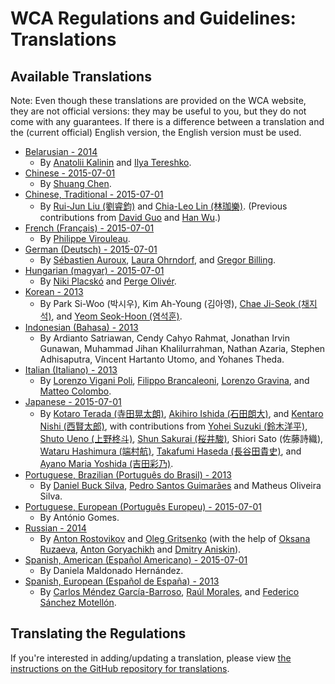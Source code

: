 # WCA Regulations and Guidelines: Translations

## Available Translations

Note: Even though these translations are provided on the WCA website, they are not official versions: they may be useful to you, but they do not come with any guarantees. If there is a difference between a translation and the (current official) English version, the English version must be used.

- [Belarusian - 2014](./belarusian/)
    - By [Anatolii Kalinin](https://www.worldcubeassociation.org/results/p.php?i=2011KALI01) and [Ilya Tereshko](https://www.worldcubeassociation.org/results/p.php?i=2012TERE01).
- [Chinese - 2015-07-01](./chinese/)
    - By [Shuang Chen](https://www.worldcubeassociation.org/results/p.php?i=2008CHEN27).
- [Chinese, Traditional - 2015-07-01](./chinese-traditional)
    - By [Rui-Jun Liu (劉睿鈞)](https://www.worldcubeassociation.org/results/p.php?i=2011LIUR02) and [Chia-Leo Lin (林珈樂)](https://www.worldcubeassociation.org/results/p.php?i=2006LINC01). (Previous contributions from [David Guo](https://www.worldcubeassociation.org/results/p.php?i=2008GUOJ01) and [Han Wu](https://www.worldcubeassociation.org/results/p.php?i=2008WUHA01).)
- [French (Français) - 2015-07-01](./french/)
    - By [Philippe Virouleau](https://www.worldcubeassociation.org/results/p.php?i=2008VIRO01).
- [German (Deutsch) - 2015-07-01](./german/)
    - By [Sébastien Auroux](https://www.worldcubeassociation.org/results/p.php?i=2008AURO01), [Laura Ohrndorf](https://www.worldcubeassociation.org/results/p.php?i=2009OHRN01), and [Gregor Billing](https://www.worldcubeassociation.org/results/p.php?i=2012BILL01).
- [Hungarian (magyar) - 2015-07-01](./hungarian/)
    - By [Niki Placskó](https://www.worldcubeassociation.org/results/p.php?i=2008PLAC01) and [Perge Olivér](https://www.worldcubeassociation.org/results/p.php?i=2007PERG01).
- [Korean - 2013](./korean/)
    - By Park Si-Woo (박시우), Kim Ah-Young (김아영), [Chae Ji-Seok (채지석)](https://www.worldcubeassociation.org/results/p.php?i=2008JISE02), and [Yeom Seok-Hoon (염석훈)](https://www.worldcubeassociation.org/results/p.php?i=2007SEOK01).
- [Indonesian (Bahasa) - 2013](./indonesian/)
    - By Ardianto Satriawan, Cendy Cahyo Rahmat, Jonathan Irvin Gunawan, Muhammad Jihan Khalilurrahman, Nathan Azaria, Stephen Adhisaputra, Vincent Hartanto Utomo, and Yohanes Theda.
- [Italian (Italiano) - 2013](./italian/)
    - By [Lorenzo Vigani Poli](https://www.worldcubeassociation.org/results/p.php?i=2007POLI01), [Filippo Brancaleoni](https://www.worldcubeassociation.org/results/p.php?i=2008BRAN01), [Lorenzo Gravina](https://www.worldcubeassociation.org/results/p.php?i=2009GRAV01), and [Matteo Colombo](https://www.worldcubeassociation.org/results/p.php?i=2009COLO03).
- [Japanese - 2015-07-01](./japanese/)
    - By [Kotaro Terada (寺田晃太朗)](https://www.worldcubeassociation.org/results/p.php?i=2010TERA01), [Akihiro Ishida (石田朗大)](https://www.worldcubeassociation.org/results/p.php?i=2009ISHI01), and [Kentaro Nishi (西賢太郎)](https://www.worldcubeassociation.org/results/p.php?i=2006NISH01), with contributions from [Yohei Suzuki (鈴木洋平)](https://www.worldcubeassociation.org/results/p.php?i=2006SUZU03), [Shuto Ueno (上野柊斗)](https://www.worldcubeassociation.org/results/p.php?i=2008UENO01), [Shun Sakurai (桜井駿)](https://www.worldcubeassociation.org/results/p.php?i=2010SAKU01), Shiori Sato (佐藤詩織), [Wataru Hashimura (端村航)](https://www.worldcubeassociation.org/results/p.php?i=2008HASH02), [Takafumi Haseda (長谷田貴史)](https://www.worldcubeassociation.org/results/p.php?i=2006HASE01), and [Ayano Maria Yoshida (吉田彩乃)](https://www.worldcubeassociation.org/results/p.php?i=2009YOSH01).
- [Portuguese, Brazilian (Português do Brasil) - 2013](./portuguese-brazilian/)
    - By [Daniel Buck Silva](https://www.worldcubeassociation.org/results/p.php?i=2012SILV10), [Pedro Santos Guimarães](https://www.worldcubeassociation.org/results/p.php?i=2007GUIM01) and Matheus Oliveira Silva.
- [Portuguese, European (Português Europeu) - 2015-07-01](./portuguese-european/)
    - By António Gomes.
- [Russian - 2014](./russian/)
    - By [Anton Rostovikov](https://www.worldcubeassociation.org/results/p.php?i=2009ROST01) and [Oleg Gritsenko](https://www.worldcubeassociation.org/results/p.php?i=2011GRIT01) (with the help of [Oksana Ruzaeva](https://www.worldcubeassociation.org/results/p.php?i=2010RUZA01), [Anton Goryachikh](https://www.worldcubeassociation.org/results/p.php?i=2009GORY01) and [Dmitry Aniskin](https://www.worldcubeassociation.org/results/p.php?i=2011ANIS01)).
- [Spanish, American (Español Americano) - 2015-07-01](./spanish-american/)
    - By Daniela Maldonado Hernández.
- [Spanish, European (Español de España) - 2013](./spanish-european/)
    - By [Carlos Méndez García-Barroso](https://www.worldcubeassociation.org/results/p.php?i=2010GARC02), [Raúl Morales](https://www.worldcubeassociation.org/results/p.php?i=2013MORA02), and [Federico Sánchez Motellón](https://www.worldcubeassociation.org/results/p.php?i=2009SANC01).


## Translating the Regulations

If you're interested in adding/updating a translation, please view [the instructions on the GitHub repository for translations](https://github.com/cubing/wca-documents-translations#translation-instructions).
